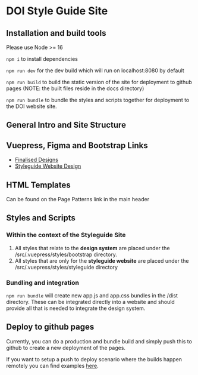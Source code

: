 # DOI Style Guide Site

## Installation and build tools

Please use Node >= 16

`npm i` to install dependencies

`npm run dev` for the dev build which will run on localhost:8080 by default

`npm run build` to build the static version of the site for deployment to github pages (NOTE: the built files reside in the docs directory)

`npm run bundle` to bundle the styles and scripts together for deployment to the DOI website site.

## General Intro and Site Structure

## Vuepress, Figma and Bootstrap Links

* [Finalised Designs](https://www.figma.com/file/QJl1NyuLPtW2HIMgWyjWTv/Dept.-of-Industry---Design-System?node-id=4944%3A50112)
* [Styleguide Website Design](https://www.figma.com/file/QJl1NyuLPtW2HIMgWyjWTv/Dept.-of-Industry---Design-System?node-id=1332%3A6545)

## HTML Templates
Can be found on the Page Patterns link in the main header

## Styles and Scripts

### Within the context of the Styleguide Site
1. All styles that relate to the **design system** are placed under the /src/.vuepress/styles/bootstrap directory.  
2. All styles that are only for the **styleguide website** are placed under the /src/.vuepress/styles/styleguide directory 

### Bundling and integration

`npm run bundle` will create new app.js and app.css bundles in the /dist directory.  These can be integrated directly into a website and should provide all that is needed to integrate the design system.

## Deploy to github pages
Currently, you can do a production and bundle build and simply push this to github to create a new deployment of the pages.

If you want to setup a push to deploy scenario where the builds happen remotely you can find examples [here](https://v2.vuepress.vuejs.org/guide/deployment.html#github-pages).
